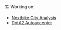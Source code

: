 🏗️ Working on:
- [Nextbike City Analysis](https://github.com/mzwoelfer/nextbike-city-analysis)
- [DotA2 Autoaccepter](https://github.com/mzwoelfer/Dota2-Autoaccepter)


